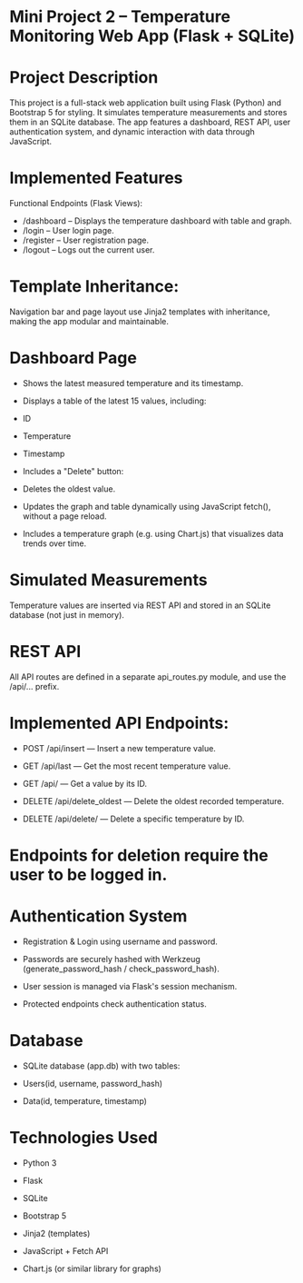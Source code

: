 # Mini Project 2 – Temperature Monitoring Web App (Flask + SQLite)
# Project Description
This project is a full-stack web application built using Flask (Python) and Bootstrap 5 for styling. It simulates temperature measurements and stores them in an SQLite database. The app features a dashboard, REST API, user authentication system, and dynamic interaction with data through JavaScript.

# Implemented Features
 Functional Endpoints (Flask Views):
 - /dashboard – Displays the temperature dashboard with table and graph.
 - /login – User login page.
 - /register – User registration page.
 - /logout – Logs out the current user.
# Template Inheritance:
Navigation bar and page layout use Jinja2 templates with inheritance, making the app modular and maintainable.

# Dashboard Page
 - Shows the latest measured temperature and its timestamp.

 - Displays a table of the latest 15 values, including:

 - ID

 - Temperature

 - Timestamp

 - Includes a "Delete" button:

 - Deletes the oldest value.

 - Updates the graph and table dynamically using JavaScript fetch(), without a page reload.

 - Includes a temperature graph (e.g. using Chart.js) that visualizes data trends over time.

# Simulated Measurements
Temperature values are inserted via REST API and stored in an SQLite database (not just in memory).

# REST API
All API routes are defined in a separate api_routes.py module, and use the /api/... prefix.

# Implemented API Endpoints:
 - POST /api/insert — Insert a new temperature value.

 - GET /api/last — Get the most recent temperature value.

 - GET /api/<id> — Get a value by its ID.

 - DELETE /api/delete_oldest — Delete the oldest recorded temperature.

 - DELETE /api/delete/<id> — Delete a specific temperature by ID.

# Endpoints for deletion require the user to be logged in.

# Authentication System
- Registration & Login using username and password.

- Passwords are securely hashed with Werkzeug (generate_password_hash / check_password_hash).

- User session is managed via Flask's session mechanism.

- Protected endpoints check authentication status.

# Database
- SQLite database (app.db) with two tables:

- Users(id, username, password_hash)

- Data(id, temperature, timestamp)

# Technologies Used
- Python 3

- Flask

- SQLite

- Bootstrap 5

- Jinja2 (templates)

- JavaScript + Fetch API

- Chart.js (or similar library for graphs)
